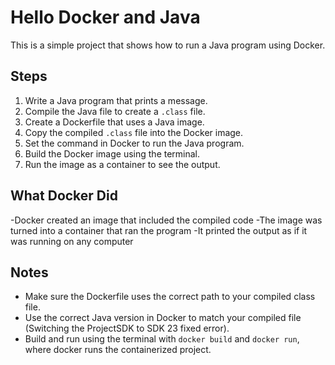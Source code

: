 # Hello Docker and Java

This is a simple project that shows how to run a Java program using Docker.

## Steps

1. Write a Java program that prints a message.
2. Compile the Java file to create a `.class` file.
3. Create a Dockerfile that uses a Java image.
4. Copy the compiled `.class` file into the Docker image.
5. Set the command in Docker to run the Java program.
6. Build the Docker image using the terminal.
7. Run the image as a container to see the output.

## What Docker Did

-Docker created an image that included the compiled code
-The image was turned into a container that ran the program
-It printed the output as if it was running on any computer


## Notes

- Make sure the Dockerfile uses the correct path to your compiled class file.
- Use the correct Java version in Docker to match your compiled file (Switching the ProjectSDK to SDK 23 fixed error).
- Build and run using the terminal with `docker build` and `docker run`, where docker runs the containerized project.
